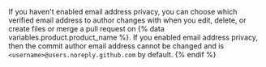 
If you haven't enabled email address privacy, you can choose which verified email address to author changes with when you edit, delete, or create files or merge a pull request on {% data variables.product.product_name %}. If you enabled email address privacy, then the commit author email address cannot be changed and is `<username>@users.noreply.github.com` by default.
{% endif %}
